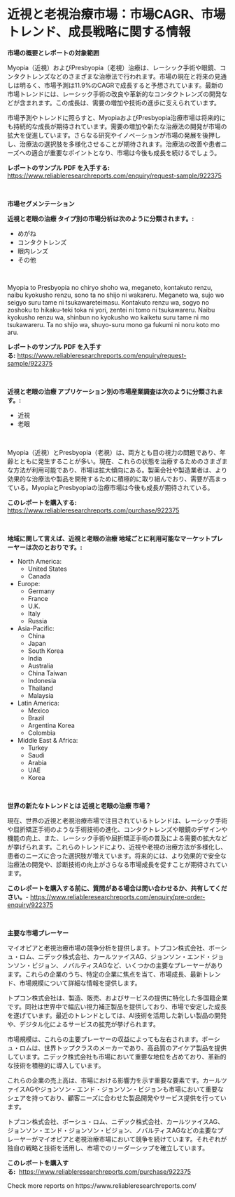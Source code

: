 <p><h1>近視と老視治療市場：市場CAGR、市場トレンド、成長戦略に関する情報</h1></p><p><strong>市場の概要とレポートの対象範囲</strong></p>
<p><p>Myopia（近視）およびPresbyopia（老視）治療は、レーシック手術や眼鏡、コンタクトレンズなどのさまざまな治療法で行われます。市場の現在と将来の見通しは明るく、市場予測は11.9%のCAGRで成長すると予想されています。最新の市場トレンドには、レーシック手術の改良や革新的なコンタクトレンズの開発などが含まれます。この成長は、需要の増加や技術の進歩に支えられています。</p><p>市場予測やトレンドに照らすと、MyopiaおよびPresbyopia治療市場は将来的にも持続的な成長が期待されています。需要の増加や新たな治療法の開発が市場の拡大を促進しています。さらなる研究やイノベーションが市場の発展を後押しし、治療法の選択肢を多様化させることが期待されます。治療法の改善や患者ニーズへの適合が重要なポイントとなり、市場は今後も成長を続けるでしょう。</p></p>
<p><strong>レポートのサンプル PDF を入手する:</strong> <a href="https://www.reliableresearchreports.com/enquiry/request-sample/922375">https://www.reliableresearchreports.com/enquiry/request-sample/922375</a></p>
<p>&nbsp;</p>
<p><strong>市場セグメンテーション</strong></p>
<p><strong>近視と老眼の治療 タイプ別の市場分析は次のように分類されます。:</strong></p>
<p><ul><li>めがね</li><li>コンタクトレンズ</li><li>眼内レンズ</li><li>その他</li></ul></p>
<p>&nbsp;</p>
<p><p>Myopia to Presbyopia no chiryo shoho wa, meganeto, kontakuto renzu, naibu kyokusho renzu, sono ta no shijo ni wakareru. Meganeto wa, sujo wo seigyo suru tame ni tsukawareteimasu. Kontakuto renzu wa, sogyo no zoshoku to hikaku-teki toka ni yori, zentei ni tomo ni tsukawareru. Naibu kyokusho renzu wa, shinbun no kyokusho wo kaiketu suru tame ni mo tsukawareru. Ta no shijo wa, shuyo-suru mono ga fukumi ni noru koto mo aru.</p></p>
<p><strong>レポートのサンプル PDF を入手する:</strong>&nbsp;<a href="https://www.reliableresearchreports.com/enquiry/request-sample/922375">https://www.reliableresearchreports.com/enquiry/request-sample/922375</a></p>
<p>&nbsp;</p>
<p><strong> 近視と老眼の治療 アプリケーション別の市場産業調査は次のように分類されます。:</strong></p>
<p><ul><li>近視</li><li>老眼</li></ul></p>
<p>&nbsp;</p>
<p><p>Myopia（近視）とPresbyopia（老視）は、両方とも目の視力の問題であり、年齢とともに発生することが多い。現在、これらの状態を治療するためのさまざまな方法が利用可能であり、市場は拡大傾向にある。製薬会社や製造業者は、より効果的な治療法や製品を開発するために積極的に取り組んでおり、需要が高まっている。MyopiaとPresbyopiaの治療市場は今後も成長が期待されている。</p></p>
<p><strong>このレポートを購入する:</strong>&nbsp; <a href="https://www.reliableresearchreports.com/purchase/922375">https://www.reliableresearchreports.com/purchase/922375</a></p>
<p>&nbsp;</p>
<p><strong>地域に関して言えば、近視と老眼の治療 地域ごとに利用可能なマーケットプレーヤーは次のとおりです。:</strong></p>
<p><ul>
    <li>
        North America:
        <ul>
            <li>United States</li>
            <li>Canada</li>
        </ul>
    </li>
    <li>
        Europe:
        <ul>
            <li>Germany</li>
            <li>France</li>
            <li>U.K.</li>
            <li>Italy</li>
            <li>Russia</li>
        </ul>
    </li>
    <li>
        Asia-Pacific:
        <ul>
            <li>China</li>
            <li>Japan</li>
            <li>South Korea</li>
            <li>India</li>
            <li>Australia</li>
            <li>China Taiwan</li>
            <li>Indonesia</li>
            <li>Thailand</li>
            <li>Malaysia</li>
        </ul>
    </li>
    <li>
        Latin America:
        <ul>
            <li>Mexico</li>
            <li>Brazil</li>
            <li>Argentina Korea</li>
            <li>Colombia</li>
        </ul>
    </li>
    <li>
        Middle East & Africa:
        <ul>
            <li>Turkey</li>
            <li>Saudi</li>
            <li>Arabia</li>
            <li>UAE</li>
            <li>Korea</li>
        </ul>
    </li>
    </ul></p>
<p>&nbsp;</p>
<p><strong>世界の新たなトレンドとは 近視と老眼の治療 市場？</strong></p>
<p><p>現在、世界の近視と老視治療市場で注目されているトレンドは、レーシック手術や屈折矯正手術のような手術技術の進化、コンタクトレンズや眼鏡のデザインや機能の向上、また、レーシック手術や屈折矯正手術の普及による需要の拡大などが挙げられます。これらのトレンドにより、近視や老視の治療方法が多様化し、患者のニーズに合った選択肢が増えています。将来的には、より効果的で安全な治療法の開発や、診断技術の向上がさらなる市場成長を促すことが期待されています。</p></p>
<p><strong>このレポートを購入する前に、質問がある場合は問い合わせるか、共有してください。</strong>- <a href="https://www.reliableresearchreports.com/enquiry/pre-order-enquiry/922375">https://www.reliableresearchreports.com/enquiry/pre-order-enquiry/922375</a></p>
<p>&nbsp;</p>
<p><strong>主要な市場プレーヤー</strong></p>
<p><p>マイオピアと老視治療市場の競争分析を提供します。トプコン株式会社、ボーシュ・ロム、ニデック株式会社、カールツァイスAG、ジョンソン・エンド・ジョンソン・ビジョン、ノバルティスAGなど、いくつかの主要なプレーヤーがあります。これらの企業のうち、特定の企業に焦点を当て、市場成長、最新トレンド、市場規模について詳細な情報を提供します。</p><p>トプコン株式会社は、製造、販売、およびサービスの提供に特化した多国籍企業です。同社は世界中で幅広い視力補正製品を提供しており、市場で安定した成長を遂げています。最近のトレンドとしては、AI技術を活用した新しい製品の開発や、デジタル化によるサービスの拡充が挙げられます。</p><p>市場規模は、これらの主要プレーヤーの収益によっても左右されます。ボーシュ・ロムは、世界トップクラスのメーカーであり、高品質のアイケア製品を提供しています。ニデック株式会社も市場において重要な地位を占めており、革新的な技術を積極的に導入しています。</p><p>これらの企業の売上高は、市場における影響力を示す重要な要素です。カールツァイスAGやジョンソン・エンド・ジョンソン・ビジョンも市場において重要なシェアを持っており、顧客ニーズに合わせた製品開発やサービス提供を行っています。</p><p>トプコン株式会社、ボーシュ・ロム、ニデック株式会社、カールツァイスAG、ジョンソン・エンド・ジョンソン・ビジョン、ノバルティスAGなどの主要なプレーヤーがマイオピアと老視治療市場において競争を続けています。それぞれが独自の戦略と技術を活用し、市場でのリーダーシップを確立しています。</p></p>
<p><strong>このレポートを購入する:</strong>&nbsp;&nbsp;<a href="https://www.reliableresearchreports.com/purchase/922375">https://www.reliableresearchreports.com/purchase/922375</a></p>
<p>Check more reports on https://www.reliableresearchreports.com/</p>
